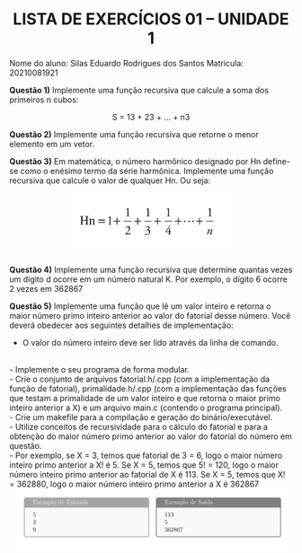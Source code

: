 <div align="center">
  <h1> LISTA DE EXERCÍCIOS 01 – UNIDADE 1 </h1>
</div>

Nome do aluno: Silas Eduardo Rodrigues dos Santos
Matricula: 20210081921

**Questão 1)** Implemente uma função recursiva que calcule a soma dos primeiros n cubos:
<p align="center">S = 13 + 23 + ... + n3</p>

**Questão 2)** Implemente uma função recursiva que retorne o menor elemento em um vetor.
<br>

**Questão 3)** Em matemática, o número harmônico designado por Hn define-se como o enésimo termo
da série harmônica. Implemente uma função recursiva que calcule o valor de qualquer
Hn. Ou seja:
<br> 
<div align="center">
  <img align="center" src="img/2.png" width="300px">
</div>
<br>

**Questão 4)** Implemente uma função recursiva que determine quantas vezes um dígito d ocorre em
um número natural K. Por exemplo, o dígito 6 ocorre 2 vezes em 362867
<br>

**Questão 5)** Implemente uma função que lê um valor inteiro e retorna o maior número primo inteiro
anterior ao valor do fatorial desse número. Você deverá obedecer aos seguintes detalhes
de implementação:
<br>
- O valor do número inteiro deve ser lido através da linha de comando.
<br>
- Implemente o seu programa de forma modular. 
<br>
- Crie o conjunto de arquivos fatorial.h/.cpp (com a implementação da função de fatorial),
primalidade.h/.cpp (com a implementação das funções que testam a primalidade de um valor
inteiro e que retorna o maior primo inteiro anterior a X) e um arquivo main.c (contendo o
programa principal). 
<br>
- Crie um makefile para a compilação e geração do binário/executável.
<br>
- Utilize conceitos de recursividade para o cálculo do fatorial e para a obtenção do maior
número primo anterior ao valor do fatorial do número em questão.
<br>
- Por exemplo, se X = 3, temos que fatorial de 3 = 6, logo o maior número inteiro primo anterior
a X! é 5. Se X = 5, temos que 5! = 120, logo o maior número inteiro primo anterior ao fatorial
de X é 113. Se X = 5, temos que X! = 362880, logo o maior número inteiro primo anterior a X é
362867
<br>
  
<div align="center">  
<img align="center" src="img/3.png" width="800px">
</div>

